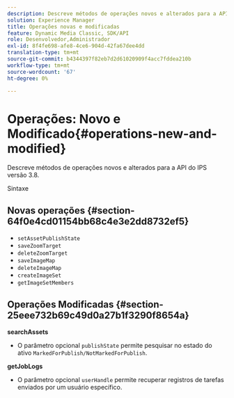 ```yaml
---
description: Descreve métodos de operações novos e alterados para a API do IPS versão 3.8.
solution: Experience Manager
title: Operações novas e modificadas
feature: Dynamic Media Classic, SDK/API
role: Desenvolvedor,Administrador
exl-id: 8f4fe698-afe8-4ce6-904d-42fa67dee4dd
translation-type: tm+mt
source-git-commit: b4344397f82eb7d2d61020909f4acc7fddea210b
workflow-type: tm+mt
source-wordcount: '67'
ht-degree: 0%

---
```


# Operações: Novo e Modificado{#operations-new-and-modified}

Descreve métodos de operações novos e alterados para a API do IPS versão 3.8.

Sintaxe

## Novas operações {#section-64f0e4cd01154bb68c4e3e2dd8732ef5}

* `setAssetPublishState`
* `saveZoomTarget`
* `deleteZoomTarget`
* `saveImageMap`
* `deleteImageMap`
* `createImageSet`
* `getImageSetMembers`

## Operações Modificadas {#section-25eee732b69c49d0a27b1f3290f8654a}

**searchAssets**

* O parâmetro opcional `publishState` permite pesquisar no estado do ativo `MarkedForPublish/NotMarkedForPublish`.

**getJobLogs**

* O parâmetro opcional `userHandle` permite recuperar registros de tarefas enviados por um usuário específico.
